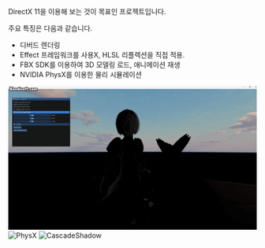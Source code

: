 DirectX 11을 이용해 보는 것이 목표인 프로젝트입니다.

주요 특징은 다음과 같습니다.
- 디버드 렌더링
- Effect 프레임워크를 사용X, HLSL 리플렉션을 직접 적용.
- FBX SDK를 이용하여 3D 모델링 로드, 애니메이션 재생
- NVIDIA PhysX를 이용한 물리 시뮬레이션

![Default](https://github.com/ghoflvhxj/Moon/blob/main/ReadmeResource/Default.gif)
![PhysX](https://github.com/ghoflvhxj/Moon/blob/main/ReadmeResource/PhysX.gif)
![CascadeShadow](https://github.com/ghoflvhxj/Moon/blob/main/ReadmeResource/CascadeShadow.gif)
